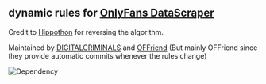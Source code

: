 ## dynamic rules for [OnlyFans DataScraper](https://github.com/DIGITALCRIMINALS/OnlyFans)
Credit to [Hippothon](https://github.com/hippothon) for reversing the algorithm.

Maintained by [DIGITALCRIMINALS](https://github.com/DIGITALCRIMINALS) and [OFFriend](https://github.com/OFFriend) (But mainly OFFriend since they provide automatic commits whenever the rules change)

![Dependency](https://imgs.xkcd.com/comics/dependency.png)
